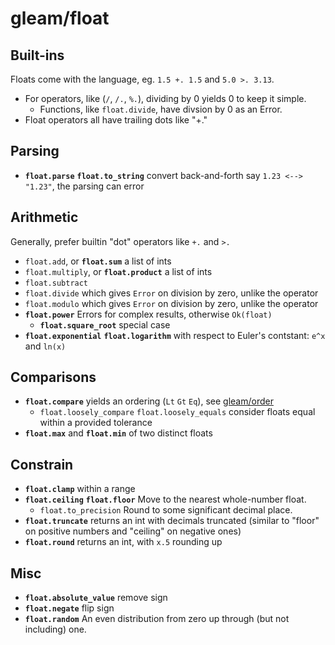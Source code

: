 # gleam/float
## Built-ins

Floats come with the language, eg. `1.5 +. 1.5` and `5.0 >. 3.13`.

- For operators, like (`/`, `/.`, `%.`), dividing by 0 yields 0 to keep it simple.
  - Functions, like `float.divide`, have divsion by 0 as an Error.
- Float operators all have trailing dots like "+."

## Parsing
- **`float.parse`** **`float.to_string`** convert back-and-forth say `1.23 <--> "1.23"`, the parsing can error

## Arithmetic

Generally, prefer builtin "dot" operators like `+.` and `>.`

- `float.add`, or **`float.sum`** a list of ints
- `float.multiply`, or **`float.product`** a list of ints
- `float.subtract`
- `float.divide` which gives `Error` on division by zero, unlike the operator
- `float.modulo` which gives `Error` on division by zero, unlike the operator
- **`float.power`** Errors for complex results, otherwise `Ok(float)`
  - **`float.square_root`** special case
- **`float.exponential`** **`float.logarithm`** with respect to Euler's contstant: `e^x` and `ln(x)`

## Comparisons
- **`float.compare`** yields an ordering (`Lt` `Gt` `Eq`), see [gleam/order](https://github.com/CloserToTheCenter/GleamReference/blob/main/gleam/order.md)
  - `float.loosely_compare` `float.loosely_equals` consider floats equal within a provided tolerance
- **`float.max`** and **`float.min`** of two distinct floats

## Constrain
- **`float.clamp`** within a range
- **`float.ceiling`** **`float.floor`** Move to the nearest whole-number float.
   - `float.to_precision` Round to some significant decimal place.
- **`float.truncate`** returns an int with decimals truncated (similar to "floor" on positive numbers and "ceiling" on negative ones)
- **`float.round`** returns an int, with `x.5` rounding up

## Misc
- **`float.absolute_value`** remove sign
- **`float.negate`** flip sign
- **`float.random`** An even distribution from zero up through (but not including) one.



